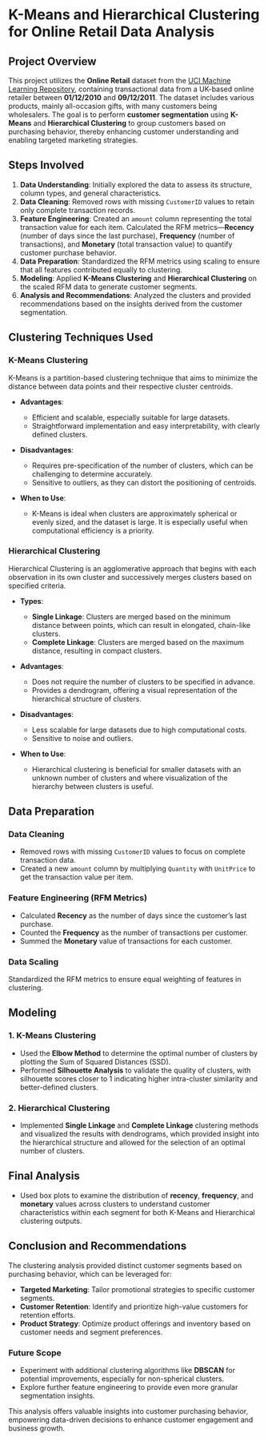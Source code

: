 # K-Means and Hierarchical Clustering for Online Retail Data Analysis

## Project Overview
This project utilizes the **Online Retail** dataset from the [UCI Machine Learning Repository](https://archive.ics.uci.edu/dataset/352/online+retail), containing transactional data from a UK-based online retailer between **01/12/2010** and **09/12/2011**. The dataset includes various products, mainly all-occasion gifts, with many customers being wholesalers. The goal is to perform **customer segmentation** using **K-Means** and **Hierarchical Clustering** to group customers based on purchasing behavior, thereby enhancing customer understanding and enabling targeted marketing strategies.

## Steps Involved

1. **Data Understanding**: Initially explored the data to assess its structure, column types, and general characteristics.
2. **Data Cleaning**: Removed rows with missing `CustomerID` values to retain only complete transaction records.
3. **Feature Engineering**: Created an `amount` column representing the total transaction value for each item. Calculated the RFM metrics—**Recency** (number of days since the last purchase), **Frequency** (number of transactions), and **Monetary** (total transaction value) to quantify customer purchase behavior.
4. **Data Preparation**: Standardized the RFM metrics using scaling to ensure that all features contributed equally to clustering.
5. **Modeling**: Applied **K-Means Clustering** and **Hierarchical Clustering** on the scaled RFM data to generate customer segments.
6. **Analysis and Recommendations**: Analyzed the clusters and provided recommendations based on the insights derived from the customer segmentation.

## Clustering Techniques Used

### K-Means Clustering
K-Means is a partition-based clustering technique that aims to minimize the distance between data points and their respective cluster centroids. 

- **Advantages**:
  - Efficient and scalable, especially suitable for large datasets.
  - Straightforward implementation and easy interpretability, with clearly defined clusters.
- **Disadvantages**:
  - Requires pre-specification of the number of clusters, which can be challenging to determine accurately.
  - Sensitive to outliers, as they can distort the positioning of centroids.

- **When to Use**: 
  - K-Means is ideal when clusters are approximately spherical or evenly sized, and the dataset is large. It is especially useful when computational efficiency is a priority.

### Hierarchical Clustering
Hierarchical Clustering is an agglomerative approach that begins with each observation in its own cluster and successively merges clusters based on specified criteria.

- **Types**:
  - **Single Linkage**: Clusters are merged based on the minimum distance between points, which can result in elongated, chain-like clusters.
  - **Complete Linkage**: Clusters are merged based on the maximum distance, resulting in compact clusters.
- **Advantages**:
  - Does not require the number of clusters to be specified in advance.
  - Provides a dendrogram, offering a visual representation of the hierarchical structure of clusters.
- **Disadvantages**:
  - Less scalable for large datasets due to high computational costs.
  - Sensitive to noise and outliers.

- **When to Use**: 
  - Hierarchical clustering is beneficial for smaller datasets with an unknown number of clusters and where visualization of the hierarchy between clusters is useful.

## Data Preparation

### Data Cleaning
- Removed rows with missing `CustomerID` values to focus on complete transaction data.
- Created a new `amount` column by multiplying `Quantity` with `UnitPrice` to get the transaction value per item.

### Feature Engineering (RFM Metrics)
- Calculated **Recency** as the number of days since the customer’s last purchase.
- Counted the **Frequency** as the number of transactions per customer.
- Summed the **Monetary** value of transactions for each customer.

### Data Scaling
Standardized the RFM metrics to ensure equal weighting of features in clustering.

## Modeling

### 1. K-Means Clustering
- Used the **Elbow Method** to determine the optimal number of clusters by plotting the Sum of Squared Distances (SSD).
- Performed **Silhouette Analysis** to validate the quality of clusters, with silhouette scores closer to 1 indicating higher intra-cluster similarity and better-defined clusters.

### 2. Hierarchical Clustering
- Implemented **Single Linkage** and **Complete Linkage** clustering methods and visualized the results with dendrograms, which provided insight into the hierarchical structure and allowed for the selection of an optimal number of clusters.

## Final Analysis
- Used box plots to examine the distribution of **recency**, **frequency**, and **monetary** values across clusters to understand customer characteristics within each segment for both K-Means and Hierarchical clustering outputs.

## Conclusion and Recommendations
The clustering analysis provided distinct customer segments based on purchasing behavior, which can be leveraged for:

- **Targeted Marketing**: Tailor promotional strategies to specific customer segments.
- **Customer Retention**: Identify and prioritize high-value customers for retention efforts.
- **Product Strategy**: Optimize product offerings and inventory based on customer needs and segment preferences.

### Future Scope
- Experiment with additional clustering algorithms like **DBSCAN** for potential improvements, especially for non-spherical clusters.
- Explore further feature engineering to provide even more granular segmentation insights.

This analysis offers valuable insights into customer purchasing behavior, empowering data-driven decisions to enhance customer engagement and business growth.
